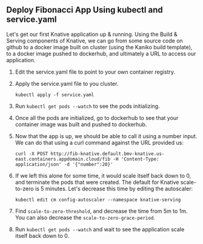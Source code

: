 ## Deploy Fibonacci App Using kubectl and service.yaml

Let's get our first Knative application up & running. Using the Build & Serving components of Knative, we can go from some source code on github to a docker image built on cluster (using the Kaniko build template), to a docker image pushed to dockerhub, and ultimately a URL to access our application.

1. Edit the service.yaml file to point to your own container registry.

2. Apply the service.yaml file to you cluster.

	```
	kubectl apply -f service.yaml
	```
3. Run `kubectl get pods --watch` to see the pods initializing.

4. Once all the pods are initialized, go to dockerhub to see that your container image was built and pushed to dockerhub.

5. Now that the app is up, we should be able to call it using a number input. We can do that using a curl command against the URL provided us:

	```
	curl -X POST http://fib-knative.default.bmv-knative.us-east.containers.appdomain.cloud/fib -H 'Content-Type: application/json' -d '{"number":20}'
	```

6. If we left this alone for some time, it would scale itself back down to 0, and terminate the pods that were created. The default for Knative scale-to-zero is 5 minutes. Let's decrease this time by editing the autoscaler:

	```
	kubectl edit cm config-autoscaler --namespace knative-serving
	```

7. Find `scale-to-zero-threshold`, and decrease the time from 5m to 1m. You can also decrease the `scale-to-zero-grace-period`.

8. Run `kubectl get pods --watch` and wait to see the application scale itself back down to 0.
